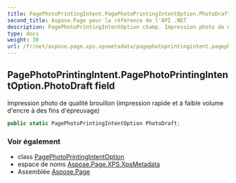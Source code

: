 ```yaml
---
title: PagePhotoPrintingIntent.PagePhotoPrintingIntentOption.PhotoDraft
second_title: Aspose.Page pour la référence de l'API .NET
description: PagePhotoPrintingIntentOption champ. Impression photo de qualité brouillon impression rapide et à faible volume dencre à des fins dépreuvage
type: docs
weight: 30
url: /fr/net/aspose.page.xps.xpsmetadata/pagephotoprintingintent.pagephotoprintingintentoption/photodraft/
---
```

## PagePhotoPrintingIntent.PagePhotoPrintingIntentOption.PhotoDraft field

Impression photo de qualité brouillon (impression rapide et à faible volume d'encre à des fins d'épreuvage)

```csharp
public static PagePhotoPrintingIntentOption PhotoDraft;
```

### Voir également

* class [PagePhotoPrintingIntentOption](../)
* espace de noms [Aspose.Page.XPS.XpsMetadata](../../pagephotoprintingintent.pagephotoprintingintentoption/)
* Assemblée [Aspose.Page](../../../)


